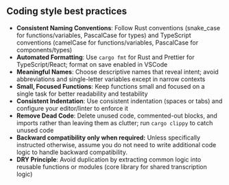 ## Coding style best practices

- **Consistent Naming Conventions**: Follow Rust conventions (snake_case for functions/variables, PascalCase for types) and TypeScript conventions (camelCase for functions/variables, PascalCase for components/types)
- **Automated Formatting**: Use `cargo fmt` for Rust and Prettier for TypeScript/React; format on save enabled in VSCode
- **Meaningful Names**: Choose descriptive names that reveal intent; avoid abbreviations and single-letter variables except in narrow contexts
- **Small, Focused Functions**: Keep functions small and focused on a single task for better readability and testability
- **Consistent Indentation**: Use consistent indentation (spaces or tabs) and configure your editor/linter to enforce it
- **Remove Dead Code**: Delete unused code, commented-out blocks, and imports rather than leaving them as clutter; run `cargo clippy` to catch unused code
- **Backward compatibility only when required:** Unless specifically instructed otherwise, assume you do not need to write additional code logic to handle backward compatibility.
- **DRY Principle**: Avoid duplication by extracting common logic into reusable functions or modules (core library for shared transcription logic)
